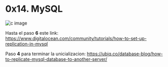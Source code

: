 # **0x14. MySQL**
![c image](https://s3.amazonaws.com/intranet-projects-files/holbertonschool-sysadmin_devops/280/KkrkDHT.png)

Hasta el paso **6** este link: https://www.digitalocean.com/community/tutorials/how-to-set-up-replication-in-mysql

Paso **4** para terminar la unicializacion: https://ubiq.co/database-blog/how-to-replicate-mysql-database-to-another-server/ 
